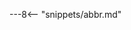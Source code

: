 <!-- SPDX-License-Identifier: CC-BY-4.0 -->
<!-- Copyright Contributors to the ODPi Egeria project. -->

---8<-- "snippets/abbr.md"